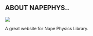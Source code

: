 ## ABOUT NAPEPHYS..
![](https://github.com/deltaluca/www.napephys.com/blob/gh-pages/assets/nape.png?raw=true)

A great website for Nape Physics Library.

